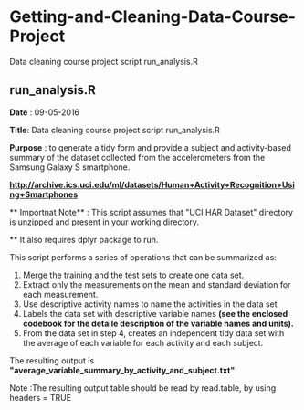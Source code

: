 # Getting-and-Cleaning-Data-Course-Project
Data cleaning course project script run_analysis.R


## run_analysis.R

**Date** : 09-05-2016

**Title**: Data cleaning course project script run_analysis.R

**Purpose** : to generate a tidy form and provide a subject and activity-based summary 
of the dataset collected from the accelerometers from the Samsung Galaxy S smartphone.

**http://archive.ics.uci.edu/ml/datasets/Human+Activity+Recognition+Using+Smartphones**

** Importnat Note** : This script assumes that "UCI HAR Dataset" directory is unzipped and present in your working directory.

** It also requires dplyr package to run.

This script performs  a series of operations that can be summarized as:

1. Merge the training and the test sets to create one data set.
2. Extract only the measurements on the mean and standard deviation for each measurement.
3. Use descriptive activity names to name the activities in the data set
4. Labels the data set with descriptive variable names **(see the enclosed codebook for the detaile description of the variable names and units).**
5. From the data set in step 4, creates an independent tidy data set with the average of each variable for each activity and each subject.

The resulting output is **"average_variable_summary_by_activity_and_subject.txt"** 

Note :The resulting output table should be read by read.table, by using headers = TRUE
